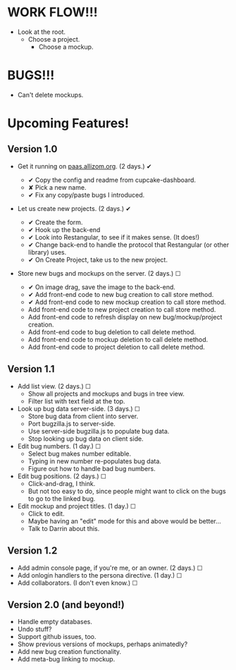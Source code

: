 WORK FLOW!!!
============

* Look at the root.
    * Choose a project.
        * Choose a mockup.


BUGS!!!
=======

* Can't delete mockups.

Upcoming Features!
==================

## Version 1.0 ##

* Get it running on [paas.allizom.org](https://foxograph.paas.allizom.org/).
  (2 days.) ✔
    * ✔ Copy the config and readme from cupcake-dashboard.
    * ✘ Pick a new name.
    * ✔ Fix any copy/paste bugs I introduced.

* Let us create new projects.
  (2 days.) ✔
    * ✔ Create the form.
    * ✔ Hook up the back-end
    * ✔ Look into Restangular, to see if it makes sense. (It does!)
    * ✔ Change back-end to handle the protocol that Restangular (or other library) uses.
    * ✔ On Create Project, take us to the new project.

* Store new bugs and mockups on the server.
  (2 days.) ☐
    * ✔ On image drag, save the image to the back-end.
    * ✔ Add front-end code to new bug creation to call store method.
    * ✔ Add front-end code to new mockup creation to call store method.
    * Add front-end code to new project creation to call store method.
    * Add front-end code to refresh display on new bug/mockup/project creation.
    * Add front-end code to bug deletion to call delete method.
    * Add front-end code to mockup deletion to call delete method.
    * Add front-end code to project deletion to call delete method.

## Version 1.1 ##

* Add list view.
  (2 days.) ☐
    * Show all projects and mockups and bugs in tree view.
    * Filter list with text field at the top.
* Look up bug data server-side.
  (3 days.) ☐
    * Store bug data from client into server.
    * Port bugzilla.js to server-side.
    * Use server-side bugzilla.js to populate bug data.
    * Stop looking up bug data on client side.
* Edit bug numbers.
  (1 day.) ☐
    * Select bug makes number editable.
    * Typing in new number re-populates bug data.
    * Figure out how to handle bad bug numbers.
* Edit bug positions.
  (2 days.) ☐
    * Click-and-drag, I think.
    * But not too easy to do, since people might want to click on the bugs to go to the linked bug.
* Edit mockup and project titles.
  (1 day.) ☐
    * Click to edit.
    * Maybe having an "edit" mode for this and above would be better…
    * Talk to Darrin about this.

## Version 1.2 ##

* Add admin console page, if you're me, or an owner.
  (2 days.) ☐
* Add onlogin handlers to the persona directive.
  (1 day.) ☐
* Add collaborators.
  (I don't even know.) ☐

## Version 2.0 (and beyond!) ##

* Handle empty databases.
* Undo stuff?
* Support github issues, too.
* Show previous versions of mockups, perhaps animatedly?
* Add new bug creation functionality.
* Add meta-bug linking to mockup.